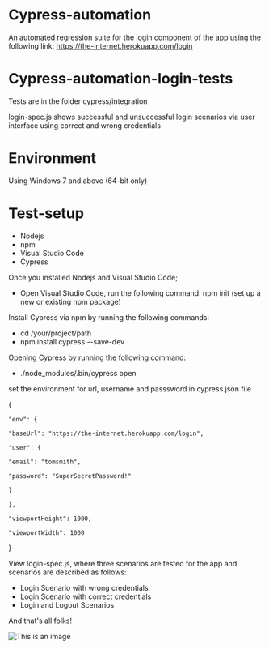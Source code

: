 # Cypress-automation
An automated regression suite for the login component of the app using the following link: https://the-internet.herokuapp.com/login

# Cypress-automation-login-tests
Tests are in the folder cypress/integration

login-spec.js shows successful and unsuccessful login scenarios via user interface using correct and wrong credentials

# Environment
Using Windows 7 and above (64-bit only)

# Test-setup
* Nodejs
* npm
* Visual Studio Code
* Cypress

Once you installed Nodejs and Visual Studio Code; 
- Open Visual Studio Code, run the following command: npm init (set up a new or existing npm package)

Install Cypress via npm by running the following commands:
- cd /your/project/path
- npm install cypress --save-dev

Opening Cypress by running the following command:
- ./node_modules/.bin/cypress open

set the environment for url, username and passsword in cypress.json file

{
    
    "env": {
    
    "baseUrl": "https://the-internet.herokuapp.com/login",
    
    "user": {
    
    "email": "tomsmith",
    
    "password": "SuperSecretPassword!"
    
    }
    
    },
    
    "viewportHeight": 1000,
    
    "viewportWidth": 1000

}



View login-spec.js, where three scenarios are tested for the app and scenarios are described as follows:
- Login Scenario with wrong credentials
- Login Scenario with correct credentials
- Login and Logout Scenarios

And that's all folks!

![This is an image](https://myoctocat.com/assets/images/base-octocat.svg)

